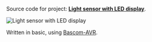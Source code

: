 Source code for project: **[Light sensor with LED display](https://www.uctrl.net/p/75)**.

![Light sensor with LED display](https://images.uctrl.net/sized/width/md/73/3/373-width-md.jpeg)

Written in basic, using [Bascom-AVR](http://www.mcselec.com/).
